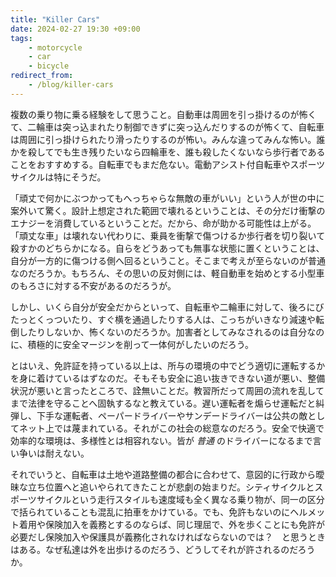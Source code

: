 ```yaml
---
title: "Killer Cars"
date: 2024-02-27 19:30 +09:00
tags:
    - motorcycle
    - car
    - bicycle
redirect_from:
    - /blog/killer-cars
---
```


複数の乗り物に乗る経験をして思うこと。自動車は周囲を引っ掛けるのが怖くて、二輪車は突っ込まれたり制御できずに突っ込んだりするのが怖くて、自転車は周囲に引っ掛けられたり滑ったりするのが怖い。みんな違ってみんな怖い。誰かを殺してでも生き残りたいなら四輪車を、誰も殺したくないなら歩行者であることをおすすめする。自転車でもまだ危ない。電動アシスト付自転車やスポーツサイクルは特にそうだ。

「頑丈で何かにぶつかってもへっちゃらな無敵の車がいい」という人が世の中に案外いて驚く。設計上想定された範囲で壊れるということは、その分だけ衝撃のエナジーを消費しているということだ。だから、命が助かる可能性は上がる。「頑丈な車」は壊れない代わりに、乗員を衝撃で傷つけるか歩行者を切り裂いて殺すかのどちらかになる。自らをどうあっても無事な状態に置くということは、自分が一方的に傷つける側へ回るということ。そこまで考えが至らないのが普通なのだろうか。もちろん、その思いの反対側には、軽自動車を始めとする小型車のもろさに対する不安があるのだろうが。

しかし、いくら自分が安全だからといって、自転車や二輪車に対して、後ろにびたっとくっついたり、すぐ横を通過したりする人は、こっちがいきなり減速や転倒したりしないか、怖くないのだろうか。加害者としてみなされるのは自分なのに、積極的に安全マージンを削って一体何がしたいのだろう。

とはいえ、免許証を持っている以上は、所与の環境の中でどう適切に運転するかを身に着けているはずなのだ。そもそも安全に追い抜きできない道が悪い、整備状況が悪いと言ったところで、詮無いことだ。教習所だって周囲の流れを乱してまで法律を守ることへ固執するなと教えている。遅い運転者を煽らせ運転だと糾弾し、下手な運転者、ペーパードライバーやサンデードライバーは公共の敵としてネット上では蔑まれている。それがこの社会の総意なのだろう。安全で快適で効率的な環境は、多様性とは相容れない。皆が _普通_ のドライバーになるまで言い争いは耐えない。

それでいうと、自転車は土地や道路整備の都合に合わせて、意図的に行政から曖昧な立ち位置へと追いやられてきたことが悲劇の始まりだ。シティサイクルとスポーツサイクルという走行スタイルも速度域も全く異なる乗り物が、同一の区分で括られていることも混乱に拍車をかけている。でも、免許もないのにヘルメット着用や保険加入を義務とするのならば、同じ理屈で、外を歩くことにも免許が必要だし保険加入や保護具が義務化されなければならないのでは？　と思うときはある。なぜ私達は外を出歩けるのだろう、どうしてそれが許されるのだろうか。
